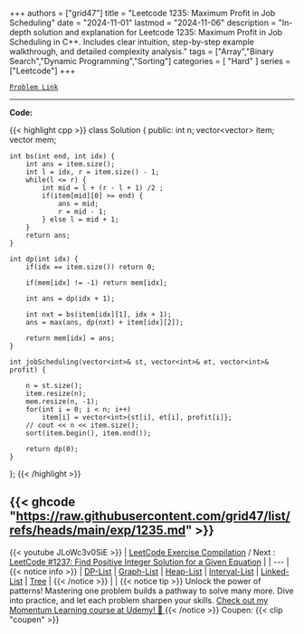 
+++
authors = ["grid47"]
title = "Leetcode 1235: Maximum Profit in Job Scheduling"
date = "2024-11-01"
lastmod = "2024-11-06"
description = "In-depth solution and explanation for Leetcode 1235: Maximum Profit in Job Scheduling in C++. Includes clear intuition, step-by-step example walkthrough, and detailed complexity analysis."
tags = ["Array","Binary Search","Dynamic Programming","Sorting"]
categories = [
    "Hard"
]
series = ["Leetcode"]
+++



[`Problem Link`](https://leetcode.com/problems/maximum-profit-in-job-scheduling/description/)

---
**Code:**

{{< highlight cpp >}}
class Solution {
public:
    int n;
    vector<vector<int>> item;
    vector<int> mem;
    
    int bs(int end, int idx) {
        int ans = item.size();
        int l = idx, r = item.size() - 1;
        while(l <= r) {
            int mid = l + (r - l + 1) /2 ;
            if(item[mid][0] >= end) {
                ans = mid;
                r = mid - 1;
            } else l = mid + 1;
        }
        return ans;
    }
    
    int dp(int idx) {
        if(idx == item.size()) return 0;

        if(mem[idx] != -1) return mem[idx];

        int ans = dp(idx + 1);

        int nxt = bs(item[idx][1], idx + 1);
        ans = max(ans, dp(nxt) + item[idx][2]);

        return mem[idx] = ans;
    }
    
    int jobScheduling(vector<int>& st, vector<int>& et, vector<int>& profit) {

        n = st.size();
        item.resize(n);
        mem.resize(n, -1);
        for(int i = 0; i < n; i++)
            item[i] = vector<int>{st[i], et[i], profit[i]};
        // cout << n << item.size();
        sort(item.begin(), item.end());
        
        return dp(0);        
    }
};
{{< /highlight >}}

{{< ghcode "https://raw.githubusercontent.com/grid47/list/refs/heads/main/exp/1235.md" >}}
---
{{< youtube JLoWc3v0SiE >}}
| [LeetCode Exercise Compilation](https://grid47.xyz/leetcode/) / Next : [LeetCode #1237: Find Positive Integer Solution for a Given Equation](https://grid47.xyz/posts/leetcode-1237-find-positive-integer-solution-for-a-given-equation-solution/) |
| --- |
{{< notice info >}}
| [DP-List](https://grid47.xyz/lists/dp/) | [Graph-List](https://grid47.xyz/lists/graph/) | [Heap-List](https://grid47.xyz/lists/heap/) | [Interval-List](https://grid47.xyz/lists/interval/) | [Linked-List](https://grid47.xyz/lists/ll/) | [Tree](https://grid47.xyz/lists/tree/) |
{{< /notice >}}
| |
{{< notice tip >}}
Unlock the power of patterns! Mastering one problem builds a pathway to solve many more. Dive into practice, and let each problem sharpen your skills. [Check out my Momentum Learning course at Udemy! 🚀 ](https://www.udemy.com/course/algorithms-and-data-structures-in-cpp/)
{{< /notice >}}
Coupen: {{< clip "coupen" >}}

